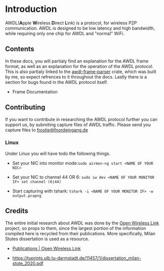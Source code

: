 # Introduction

AWDL(**A**pple **W**ireless **D**irect **L**ink) is a protocol, for wireless P2P communication. AWDL is designed to be low latency and high bandwidth, while requiring only one chip for AWDL and "normal" WiFi.

## Contents

In these docs, you will partialy find an explanation for the AWDL frame format, as well as an explanation for the operation of the AWDL protocol. This is also partialy linked to the [awdl-frame-parser](https://crates.io/crates/awdl-frame-parser) crate, which was built by me, so expect refrences to it throughout the docs. Lastly there is a section for bugs found in the AWDL protocol itself.

- Frame Documentation

## Contributing

If you want to contribute in researching the AWDL protocol further you can support us, by submiting capture files of AWDL traffic. Please send you capture files to [frostie@fnordeingang.de](mailto:frostie@fnordeingang.de)

### Linux

Under Linux you will have todo the following things.

- Set your NIC into monitor mode:```sudo airmon-ng start <NAME OF YOUR NIC>```

- Set your NIC to channel 44 OR 6: ```sudo iw dev <NAME OF YOUR MONITOR IF> set channel (6|44)```

- Start capturing with tshark: ```tshark -i <NAME OF YOUR MONITOR IF> -w output.pcapng```

## Credits

The entire initial research about AWDL was done by the [Open Wireless Link](https://owlink.org/) project, so props to them, since the largest portion of the information compiled here is recycled from their publications. More specifically, Milan Stutes dissertation is used as a resource.

- [Publications | Open Wireless Link](https://owlink.org/publications/)

- https://tuprints.ulb.tu-darmstadt.de/11457/1/dissertation_milan-stute_2020.pdf
